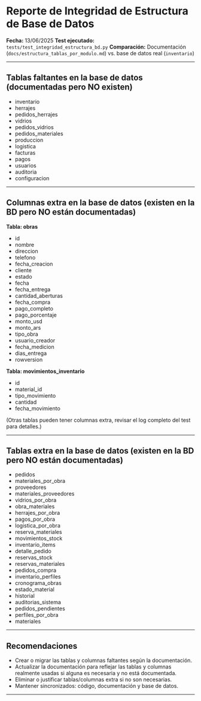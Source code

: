 # Reporte de Integridad de Estructura de Base de Datos

**Fecha:** 13/06/2025
**Test ejecutado:** `tests/test_integridad_estructura_bd.py`
**Comparación:** Documentación (`docs/estructura_tablas_por_modulo.md`) vs. base de datos real (`inventario`)

---

## Tablas faltantes en la base de datos (documentadas pero NO existen)

- inventario
- herrajes
- pedidos_herrajes
- vidrios
- pedidos_vidrios
- pedidos_materiales
- produccion
- logistica
- facturas
- pagos
- usuarios
- auditoria
- configuracion

---

## Columnas extra en la base de datos (existen en la BD pero NO están documentadas)

**Tabla: obras**
- id
- nombre
- direccion
- telefono
- fecha_creacion
- cliente
- estado
- fecha
- fecha_entrega
- cantidad_aberturas
- fecha_compra
- pago_completo
- pago_porcentaje
- monto_usd
- monto_ars
- tipo_obra
- usuario_creador
- fecha_medicion
- dias_entrega
- rowversion

**Tabla: movimientos_inventario**
- id
- material_id
- tipo_movimiento
- cantidad
- fecha_movimiento

(Otras tablas pueden tener columnas extra, revisar el log completo del test para detalles.)

---

## Tablas extra en la base de datos (existen en la BD pero NO están documentadas)

- pedidos
- materiales_por_obra
- proveedores
- materiales_proveedores
- vidrios_por_obra
- obra_materiales
- herrajes_por_obra
- pagos_por_obra
- logistica_por_obra
- reserva_materiales
- movimientos_stock
- inventario_items
- detalle_pedido
- reservas_stock
- reservas_materiales
- pedidos_compra
- inventario_perfiles
- cronograma_obras
- estado_material
- historial
- auditorias_sistema
- pedidos_pendientes
- perfiles_por_obra
- materiales

---

## Recomendaciones

- Crear o migrar las tablas y columnas faltantes según la documentación.
- Actualizar la documentación para reflejar las tablas y columnas realmente usadas si alguna es necesaria y no está documentada.
- Eliminar o justificar tablas/columnas extra si no son necesarias.
- Mantener sincronizados: código, documentación y base de datos.

---
